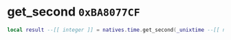# get_second `0xBA8077CF`

```lua
local result --[[ integer ]] = natives.time.get_second(_unixtime --[[ number ]])
```